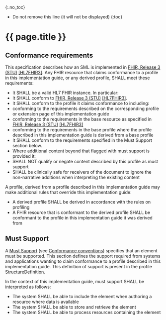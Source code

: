 {:.no_toc}
<!-- TOC  the css styling for this is \pages\assets\css\project.css under 'markdown-toc'-->
* Do not remove this line (it will not be displayed)
{:toc}
# {{ page.title }}

## Conformance requirements
This specification describes how an SML is implemented in [FHIR, Release 3 (STU)](http://hl7.org/fhir/STU3/index.html) [[HL7FHIR3]](index.html#HL7FHIR3). Any FHIR resource that claims conformance to a profile in this implementation guide, or any derived profile, SHALL meet these requirements:

* It SHALL be a valid HL7 FHIR instance. In particular:
* It SHALL conform to [FHIR, Release 3 (STU)](http://hl7.org/fhir/STU3/index.html) [[HL7FHIR3]](index.html#HL7FHIR3).
* It SHALL conform to the profile it claims conformance to including:
* conforming to the requirements described on the corresponding profile or extension page of this implementation guide
* conforming to the requirements in the base resource as specified in [FHIR, Release 3 (STU)](http://hl7.org/fhir/STU3/index.html) [[HL7FHIR3]](index.html#HL7FHIR3)
* conforming to the requirements in the base profile where the profile described in this implementation guide is derived from a base profile
* It SHALL conform to the requirements specified in the Must Support section below.
* Where additional content beyond that flagged with must support is provided it:
* SHALL NOT qualify or negate content described by this profile as must support
* SHALL be clinically safe for receivers of the document to ignore the non-narrative additions when interpreting the existing content

A profile, derived from a profile described in this implementation guide may make additional rules that override this implementation guide:

* A derived profile SHALL be derived in accordance with the rules on profiling
* A FHIR resource that is conformant to the derived profile SHALL be conformant to the profile in this implementation guide it was derived from


## Must Support
A [Must Support](http://hl7.org/fhir/STU3/conformance-rules.html#mustSupport) (see [Conformance conventions](guidance.html#conformance-conventions)) specifies that an element must be supported. This section defines the support required from systems and applications wanting to claim conformance to a profile described in this implementation guide. This definition of support is present in the profile StructureDefinition.

In the context of this implementation guide, must support SHALL be interpreted as follows:

* The system SHALL be able to include the element when authoring a resource where data is available
* The system SHALL be able to store and retrieve the element
* The system SHALL be able to process resources containing the element
